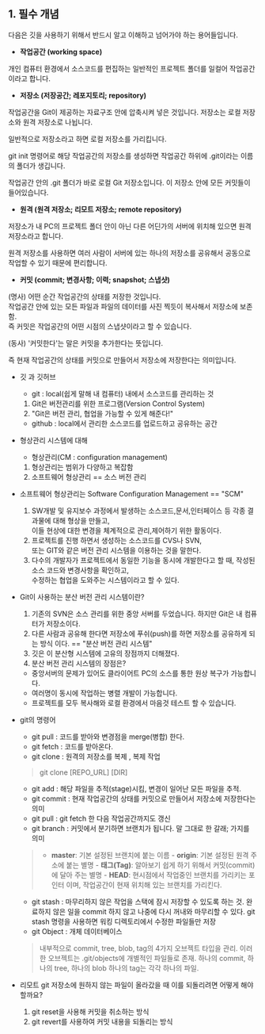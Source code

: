 **1. 필수 개념**
-

다음은 깃을 사용하기 위해서 반드시 알고 이해하고 넘어가야 하는 용어들입니다.

- **작업공간 (working space)**

개인 컴퓨터 환경에서 소스코드를 편집하는 일반적인 프로젝트 폴더를 일컬어 작업공간이라고 합니다.

- **저장소 (저장공간; 레포지토리; repository)**

작업공간을 Git이 제공하는 자료구조 안에 압축시켜 넣은 것입니다. 저장소는 로컬 저장소와 원격 저장소로 나뉩니다.

일반적으로 저장소라고 하면 로컬 저장소를 가리킵니다.

git init 명령어로 해당 작업공간의 저장소를 생성하면 작업공간 하위에 .git이라는 이름의 폴더가 생깁니다.

작업공간 안의 .git 폴더가 바로 로컬 Git 저장소입니다. 이 저장소 안에 모든 커밋들이 들어있습니다.

- **원격 (원격 저장소; 리모트 저장소; remote repository)**

저장소가 내 PC의 프로젝트 폴더 안이 아닌 다른 어딘가의 서버에 위치해 있으면 원격 저장소라고 합니다.

원격 저장소를 사용하면 여러 사람이 서버에 있는 하나의 저장소를 공유해서 공동으로 작업할 수 있기 때문에 편리합니다.

- **커밋 (commit; 변경사항; 이력; snapshot; 스냅샷)**

(명사) 어떤 순간 작업공간의 상태를 저장한 것입니다.<br>작업공간 안에 있는 모든 파일과 파일의 데이터를 사진 찍듯이 복사해서 저장소에 보존함.<br>즉 커밋은 작업공간의 어떤 시점의 스냅샷이라고 할 수 있습니다.

(동사) '커밋한다'는 말은 커밋을 추가한다는 뜻입니다.

 즉 현재 작업공간의 상태를 커밋으로 만들어서 저장소에 저장한다는 의미입니다.

- 깃 과 깃허브

    - git : local(쉽게 말해 내 컴퓨터) 내에서 소스코드를 관리하는 것
    1. Git은 버전관리를 위한 프로그램(Version Control System)
    2. "Git은 버전 관리, 협업을 가능할 수 있게 해준다!"
    - github : local에서 관리한 소스코드를 업로드하고 공유하는 공간

-  형상관리 시스템에 대해
    - 형상관리(CM : configuration management)
    1. 형상관리는 범위가 다양하고 복잡함
    2. 소프트웨어 형상관리 == 소스 버전 관리
    

- 소프트웨어 형상관리는 Software Configuration Management == "SCM"
    1. SW개발 및 유지보수 과정에서 발생하는 소스코드,문서,인터페이스 등 각종 결과물에 대해 형상을 만들고,                                                                              
    이들 현상에 대한 변경을 체계적으로 관리,제어하기 위한 활동이다.
    2. 프로젝트를 진행 하면서 생성하는 소스코드를 CVS나 SVN, <br>또는 GIT와 같은 버전 관리 시스템을 이용하는 것을 말한다.
    3. 다수의 개발자가 프로젝트에서 동일한 기능을 동시에 개발한다고 할 때, 작성된 소스 코드와 변경사항을 확인하고,<br>수정하는 협업을 도와주는 시스템이라고 할 수 있다.

- Git이 사용하는 분산 버전 관리 시스템이란?
    1. 기존의 SVN은 소스 관리를 위한 중앙 서버를 두었습니다. 하지만 Git은 내 컴퓨터가 저장소이다.
    2. 다른 사람과 공유해 한다면 저장소에 푸쉬(push)를 하면 저장소를 공유하게 되는 방식 이다. == "분산 버전 관리 시스템"
    3. 깃은 이 분산형 시스템에 고유의 장점까지 더해졌다.
    4. 분산 버전 관리 시스템의 장점은?
    - 중앙서버의 문제가 있어도 클라이어트 PC의 소스를 통한 원상 복구가 가능합니다.
    - 여러명이 동시에 작업하는 병렬 개발이 가능합니다.
    - 프로젝트를 모두 복사해와 로컬 환경에서 마음것 테스트 할 수 있습니다.

- git의 명령어
    - git pull : 코드를 받아와 변경점을 merge(병합) 한다.
    - git fetch : 코드를 받아온다.
    - git clone : 원격의 저장소를 복제 , 복제 작업

  > git clone [REPO_URL] [DIR]


    - git add : 해당 파일을 추적(stage)시킴, 변경이 일어난 모든 파일을 추적.
    - git commit : 현재 작업공간의 상태를 커밋으로 만들어서 저장소에 저장한다는 의미
    - git pull : git fetch 한 다음 작업공간까지도 갱신
    - git branch : 커밋에서 분기하면 브랜치가 됩니다. 말 그대로 한 갈래; 가지를 의미

  > - **master**: 기본 설정된 브랜치에 붙는 이름                                                                                                                                                                                - **origin**: 기본 설정된 원격 주소에 붙는 별명                                                                                                                                                                             - **태그(Tag)**: 알아보기 쉽게 하기 위해서 커밋(commit)에 달아 주는 별명                                                                                                                                       - **HEAD**: 현시점에서 작업중인 브랜치를 가리키는 포인터 이며, 작업공간이 현재 위치해 있는 브랜치를 가리킨다.

    - git stash : 마무리하지 않은 작업을 스택에 잠시 저장할 수 있도록 하는 것.
      완료하지 않은 일을 commit 하지 않고 나중에 다시 꺼내와 마무리할 수 있다.                                                                                                                         git stash 명령을 사용하면 워킹 디렉토리에서 수정한 파일들만 저장
    - git Object : 개체 데이터베이스

  > 내부적으로 commit, tree, blob, tag의 4가지 오브젝트 타입을 관리.                                                                                                                                       이러한 오브젝트는 .git/objects에 개별적인 파일들로 존재.                                                                                                                                                    하나의 commit, 하나의 tree, 하나의 blob 하나의 tag는 각각 하나의 파일.

- 리모트 git 저장소에 원하지 않는 파일이 올라갔을 때 이를 되돌리려면 어떻게 해야 할까요?
    1. git reset을 사용해 커밋을 취소하는 방식
    2. git revert를 사용하여 커밋 내용을 되돌리는 방식